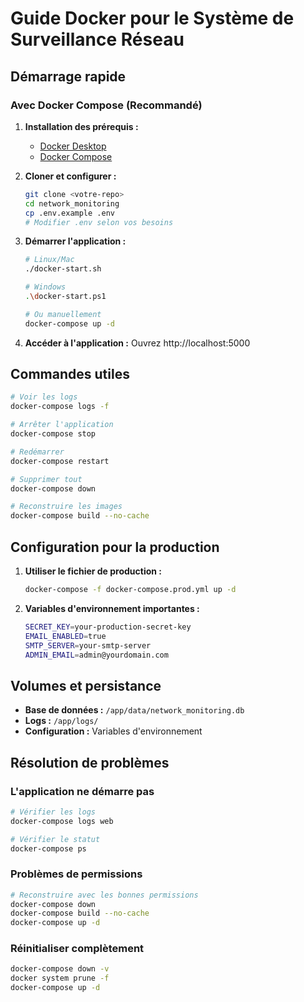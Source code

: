 # Guide Docker pour le Système de Surveillance Réseau

## Démarrage rapide

### Avec Docker Compose (Recommandé)

1. **Installation des prérequis :**
   - [Docker Desktop](https://docs.docker.com/get-docker/)
   - [Docker Compose](https://docs.docker.com/compose/install/)

2. **Cloner et configurer :**
   ```bash
   git clone <votre-repo>
   cd network_monitoring
   cp .env.example .env
   # Modifier .env selon vos besoins
   ```

3. **Démarrer l'application :**
   ```bash
   # Linux/Mac
   ./docker-start.sh
   
   # Windows
   .\docker-start.ps1
   
   # Ou manuellement
   docker-compose up -d
   ```

4. **Accéder à l'application :**
   Ouvrez http://localhost:5000

## Commandes utiles

```bash
# Voir les logs
docker-compose logs -f

# Arrêter l'application
docker-compose stop

# Redémarrer
docker-compose restart

# Supprimer tout
docker-compose down

# Reconstruire les images
docker-compose build --no-cache
```

## Configuration pour la production

1. **Utiliser le fichier de production :**
   ```bash
   docker-compose -f docker-compose.prod.yml up -d
   ```

2. **Variables d'environnement importantes :**
   ```bash
   SECRET_KEY=your-production-secret-key
   EMAIL_ENABLED=true
   SMTP_SERVER=your-smtp-server
   ADMIN_EMAIL=admin@yourdomain.com
   ```

## Volumes et persistance

- **Base de données :** `/app/data/network_monitoring.db`
- **Logs :** `/app/logs/`
- **Configuration :** Variables d'environnement

## Résolution de problèmes

### L'application ne démarre pas
```bash
# Vérifier les logs
docker-compose logs web

# Vérifier le statut
docker-compose ps
```

### Problèmes de permissions
```bash
# Reconstruire avec les bonnes permissions
docker-compose down
docker-compose build --no-cache
docker-compose up -d
```

### Réinitialiser complètement
```bash
docker-compose down -v
docker system prune -f
docker-compose up -d
```
